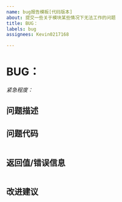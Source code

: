 ```yaml
---
name: bug报告模板[代码版本]
about: 提交一些关于模块某些情况下无法工作的问题
title: BUG：
labels: bug
assignees: Kevin0217168

---
```


# BUG：

*紧急程度：*

## 问题描述


## 问题代码
```
```

## 返回值/错误信息
```
```

## 改进建议
